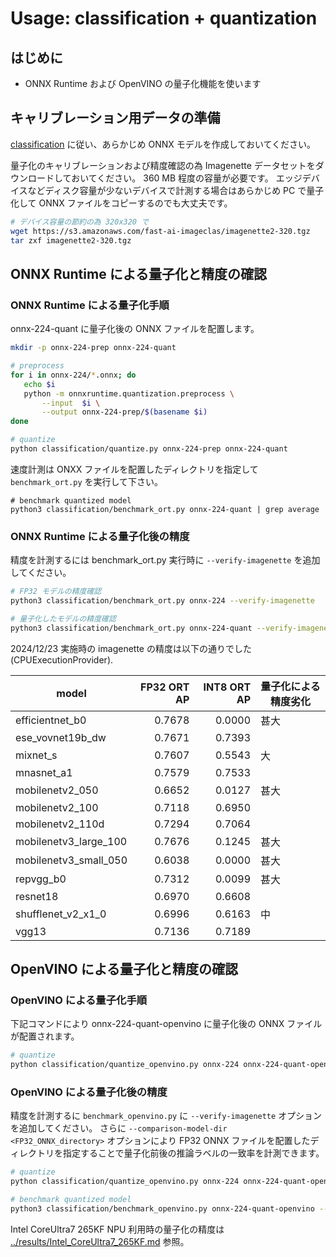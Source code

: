 # Usage: classification + quantization

## はじめに

- ONNX Runtime および OpenVINO の量子化機能を使います

## キャリブレーション用データの準備

[classification](./doc/usage_classification.md) に従い、あらかじめ ONNX モデルを作成しておいてください。

量子化のキャリブレーションおよび精度確認の為 Imagenette データセットをダウンロードしておいてください。
360 MB 程度の容量が必要です。
エッジデバイスなどディスク容量が少ないデバイスで計測する場合はあらかじめ PC で量子化して ONNX ファイルをコピーするのでも大丈夫です。

```bash
# デバイス容量の節約の為 320x320 で
wget https://s3.amazonaws.com/fast-ai-imageclas/imagenette2-320.tgz
tar zxf imagenette2-320.tgz
```

## ONNX Runtime による量子化と精度の確認

### ONNX Runtime による量子化手順

onnx-224-quant に量子化後の ONNX ファイルを配置します。

```bash
mkdir -p onnx-224-prep onnx-224-quant

# preprocess
for i in onnx-224/*.onnx; do
   echo $i
   python -m onnxruntime.quantization.preprocess \
       --input  $i \
       --output onnx-224-prep/$(basename $i)
done

# quantize
python classification/quantize.py onnx-224-prep onnx-224-quant
```

速度計測は ONXX ファイルを配置したディレクトリを指定して `benchmark_ort.py` を実行して下さい。

```
# benchmark quantized model
python3 classification/benchmark_ort.py onnx-224-quant | grep average
```

### ONNX Runtime による量子化後の精度

精度を計測するには benchmark_ort.py 実行時に `--verify-imagenette` を追加してください。

```bash
# FP32 モデルの精度確認
python3 classification/benchmark_ort.py onnx-224 --verify-imagenette

# 量子化したモデルの精度確認
python3 classification/benchmark_ort.py onnx-224-quant --verify-imagenette
```

2024/12/23 実施時の imagenette の精度は以下の通りでした (CPUExecutionProvider).

| model                 | FP32 ORT AP | INT8 ORT AP | 量子化による精度劣化 |
| --------------------- | ----------: | ----------: | -------------------- |
| efficientnet_b0       |      0.7678 |      0.0000 | 甚大                 |
| ese_vovnet19b_dw      |      0.7671 |      0.7393 |                      |
| mixnet_s              |      0.7607 |      0.5543 | 大                   |
| mnasnet_a1            |      0.7579 |      0.7533 |                      |
| mobilenetv2_050       |      0.6652 |      0.0127 | 甚大                 |
| mobilenetv2_100       |      0.7118 |      0.6950 |                      |
| mobilenetv2_110d      |      0.7294 |      0.7064 |                      |
| mobilenetv3_large_100 |      0.7676 |      0.1245 | 甚大                 |
| mobilenetv3_small_050 |      0.6038 |      0.0000 | 甚大                 |
| repvgg_b0             |      0.7312 |      0.0099 | 甚大                 |
| resnet18              |      0.6970 |      0.6608 |                      |
| shufflenet_v2_x1_0    |      0.6996 |      0.6163 | 中                   |
| vgg13                 |      0.7136 |      0.7189 |                      |

## OpenVINO による量子化と精度の確認

### OpenVINO による量子化手順

下記コマンドにより onnx-224-quant-openvino に量子化後の ONNX ファイルが配置されます。

```bash
# quantize
python classification/quantize_openvino.py onnx-224 onnx-224-quant-openvino
```

### OpenVINO による量子化後の精度

精度を計測するに `benchmark_openvino.py` に `--verify-imagenette` オプションを追加してください。
さらに `--comparison-model-dir <FP32_ONNX_directory>` オプションにより FP32 ONNX ファイルを配置したディレクトリを指定することで量子化前後の推論ラベルの一致率を計測できます。

```bash
# quantize
python classification/quantize_openvino.py onnx-224 onnx-224-quant-openvino

# benchmark quantized model
python3 classification/benchmark_openvino.py onnx-224-quant-openvino --mode npu --verify-imagenette --comparison-model-dir onnx-224
```

Intel CoreUltra7 265KF NPU 利用時の量子化の精度は [../results/Intel_CoreUltra7_265KF.md](../results/Intel_CoreUltra7_265KF.md) 参照。